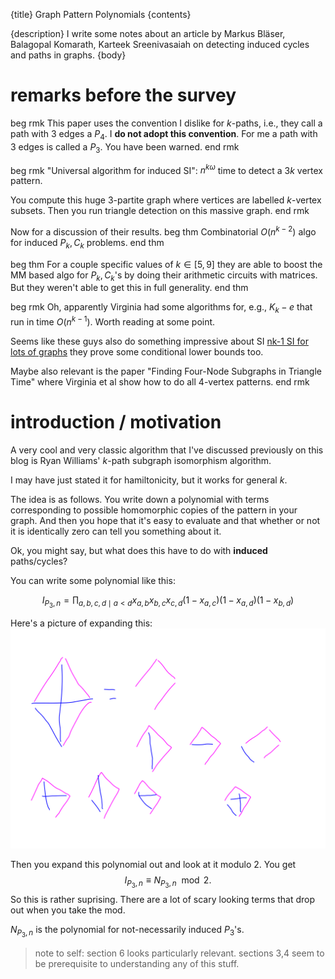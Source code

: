 {title}
Graph Pattern Polynomials
{contents}

{description}
I write some notes about an article by Markus Bläser, Balagopal
Komarath, Karteek Sreenivasaiah on detecting induced cycles and
paths in graphs.
{body}

# remarks before the survey

beg rmk
This paper uses the convention I dislike for $k$-paths, 
i.e., they call a path with $3$ edges a $P_4$.
I **do not adopt this convention**. 
For me a path with $3$ edges is called a $P_3$. You have been
warned.
end rmk

beg rmk
"Universal algorithm for induced SI":
$n^{k\omega}$ time to detect a $3k$ vertex pattern.

You compute this huge $3$-partite graph where vertices are
labelled $k$-vertex subsets.
Then you run triangle detection on this massive graph.
end rmk

Now for a discussion of their results.
beg thm
Combinatorial $O(n^{k-2})$ algo for induced $P_k,C_k$ problems.
end thm

beg thm
For a couple specific values of $k\in [5,9]$ they are
able to boost the MM based algo for $P_k,C_k$'s by doing their
arithmetic circuits with matrices. But they weren't able to get
this in full generality.
end thm

beg rmk
Oh, apparently Virginia had some algorithms for, e.g., $K_k-e$
that run in time  $O(n^{k-1})$. Worth reading at some point.

Seems like these guys also do something impressive about SI
[nk-1 SI for lots of graphs](https://www.sciencedirect.com/science/article/pii/S0304397515007914?via%3Dihub)
they prove some conditional lower bounds too. 

Maybe also relevant is the paper "Finding Four-Node Subgraphs in
Triangle Time" where Virginia et al show how to do all $4$-vertex
patterns.
end rmk

# introduction / motivation

A very cool and very classic algorithm that I've discussed
previously on this blog is Ryan Williams' $k$-path subgraph
isomorphism algorithm.

I may have just stated it for hamiltonicity, but it works for
general $k$.

The idea is as follows.
You write down a polynomial with terms corresponding to
possible homomorphic copies of the pattern in your graph.
And then you hope that it's easy to evaluate and that whether or
not it is identically zero can tell you something about it.

Ok, you might say, but what does this have to do with **induced**
paths/cycles?

You can write some polynomial like this:

$$ I_{P_3,n} = \prod_{a,b,c,d\mid a<d} x_{a,b}x_{b,c}x_{c,d} (1-x_{a,c})(1-x_{a,d})(1-x_{b,d}) $$ 

Here's a picture of expanding this:
![ink_img006](images/ink_img006.png)

Then you expand this polynomial out and look at it modulo $2$.
You get 
$$ I_{P_3,n} \equiv N_{P_3,n} \mod 2.$$ 
So this is rather suprising.
There are a lot of scary looking terms that drop out when you
take the mod.

$N_{P_3, n}$ is the polynomial for not-necessarily induced
$P_3$'s.

> note to self: section 6 looks particularly relevant. sections
3,4 seem to be prerequisite to understanding any of this stuff.


